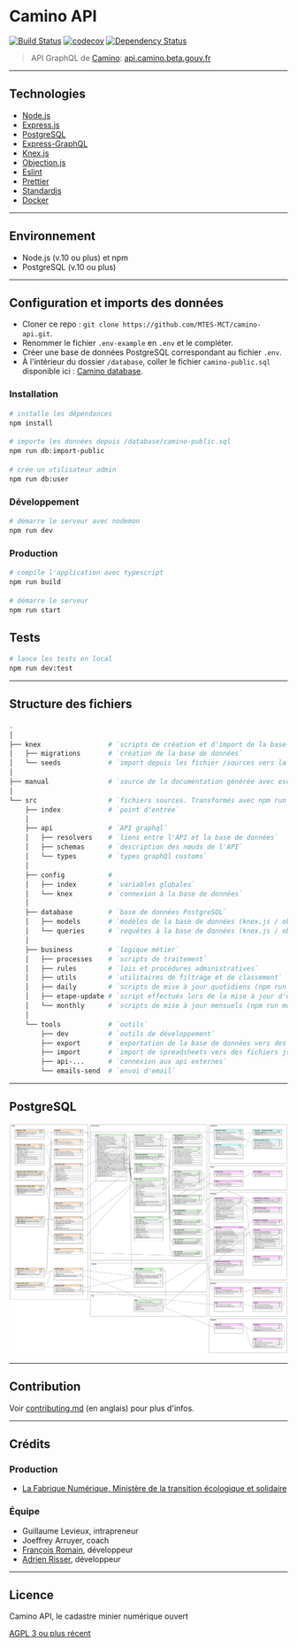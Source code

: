 # Camino API

[![Build Status][ci-img]][ci] [![codecov][codecov-img]][codecov] [![Dependency Status][dep-img]][dep]

[ci-img]: https://travis-ci.org/MTES-MCT/camino-api.svg?branch=master
[ci]: https://travis-ci.org/MTES-MCT/camino-api
[codecov-img]: https://codecov.io/gh/MTES-MCT/camino-api/branch/master/graph/badge.svg
[codecov]: https://codecov.io/gh/MTES-MCT/camino-api
[dep-img]: https://david-dm.org/MTES-MCT/camino-api.svg
[dep]: https://david-dm.org/MTES-MCT/camino-api

> API GraphQL de [Camino](http://camino.beta.gouv.fr/): [api.camino.beta.gouv.fr](https://api.camino.beta.gouv.fr)

---

## Technologies

- [Node.js](https://nodejs.org/)
- [Express.js](http://expressjs.com)
- [PostgreSQL](https://www.postgresql.org/)
- [Express-GraphQL](https://github.com/graphql/express-graphql)
- [Knex.js](https://knexjs.org/)
- [Objection.js](http://vincit.github.io/objection.js/)
- [Eslint](https://eslint.org/)
- [Prettier](https://prettier.io/)
- [Standardjs](https://standardjs.com/)
- [Docker](https://www.docker.com/)

---

## Environnement

- Node.js (v.10 ou plus) et npm
- PostgreSQL (v.10 ou plus)

---

## Configuration et imports des données

- Cloner ce repo : `git clone https://github.com/MTES-MCT/camino-api.git`.
- Renommer le fichier `.env-example` en `.env` et le compléter.
- Créer une base de données PostgreSQL correspondant au fichier `.env`.
- À l'intérieur du dossier `/database`, coller le fichier `camino-public.sql` disponible ici : [Camino database](https://github.com/MTES-MCT/camino-database).

### Installation

```bash
# installe les dépendances
npm install

# importe les données depuis /database/camino-public.sql
npm run db:import-public

# crée un utilisateur admin
npm run db:user
```

### Développement

```bash
# démarre le serveur avec nodemon
npm run dev
```

### Production

```bash
# compile l'application avec typescript
npm run build

# démarre le serveur
npm run start
```

## Tests

```bash
# lance les tests en local
npm run dev:test
```

---

## Structure des fichiers

```bash
.
│
├── knex                 # `scripts de création et d'import de la base de données (npm run migrate)
│   ├── migrations       # `création de la base de données`
│   └── seeds            # `import depuis les fichier /sources vers la base de données`
│
├── manual               # `source de la documentation générée avec esdoc`
│
└── src                  # `fichiers sources. Transformés avec npm run build.`
    ├── index            # `point d'entrée`
    │
    ├── api              # `API graphql`
    │   ├── resolvers    # `liens entre l'API et la base de données`
    │   ├── schemas      # `description des nœuds de l'API`
    │   └── types        # `types graphQl customs`
    │
    ├── config           #
    │   ├── index        # `variables globales`
    │   └── knex         # `connexion à la base de données`
    │
    ├── database         # `base de données PostgreSQL`
    │   ├── models       # `modèles de la base de données (knex.js / objection.js)`
    │   └── queries      # `requêtes à la base de données (knex.js / objection.js)`
    │
    ├── business         # `logique métier`
    │   ├── processes    # `scripts de traitement`
    │   ├── rules        # `lois et procédures administratives`
    │   ├── utils        # `utilitaires de filtrage et de classement`
    │   ├── daily        # `scripts de mise à jour quotidiens (npm run daily)`
    │   ├── etape-update # `script effectués lors de la mise à jour d'une étape`
    │   └── monthly      # `scripts de mise à jour mensuels (npm run monthly)`
    │
    └── tools            # `outils`
        ├── dev          # `outils de développement`
        ├── export       # `exportation de la base de données vers des spreadsheets (npm run export)`
        ├── import       # `import de spreadsheets vers des fichiers json dans /sources (npm run import)`
        ├── api-...      # `connexion aux api externes`
        └── emails-send  # `envoi d'email`

```

---

## PostgreSQL

![camino database schema](manual/database/camino-db.svg)

---

## Contribution

Voir [contributing.md](contributing.md) (en anglais) pour plus d'infos.

---

## Crédits

### Production

- [La Fabrique Numérique, Ministère de la transition écologique et solidaire](https://www.ecologique-solidaire.gouv.fr/inauguration-fabrique-numerique-lincubateur-des-ministeres-charges-lecologie-et-des-territoires)

### Équipe

- Guillaume Levieux, intrapreneur
- Joeffrey Arruyer, coach
- [François Romain](http://francoisromain.com), développeur
- [Adrien Risser](https://github.com/risseraka), développeur

---

## Licence

Camino API, le cadastre minier numérique ouvert

[AGPL 3 ou plus récent](https://spdx.org/licenses/AGPL-3.0-or-later.html)

